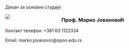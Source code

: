 Декан за основне студије
<div style="width:160px; float:left; margin-right:20px;margin-bottom:6px;">
<img src="images/depts/saina.jpg"/>
</div>
<h3>Проф. Марко Јовановић</h3>
<p>Контакт телефон: +381 63 1122334
</p>
<p>Email: marko.jovanovic@opoo.edu.rs</p>
</div>

